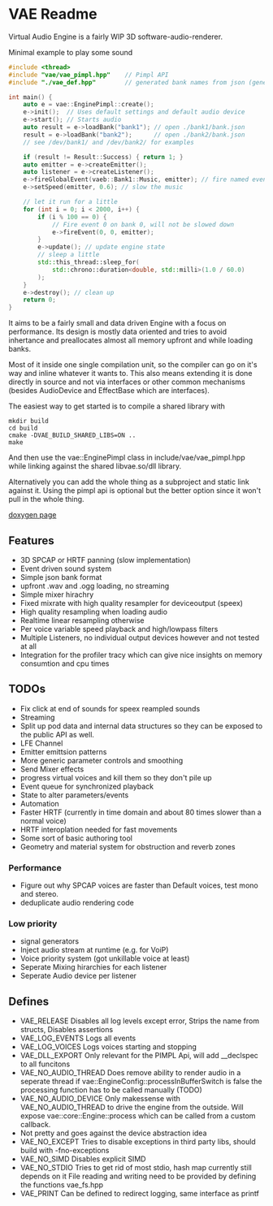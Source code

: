 # VAE Readme
Virtual Audio Engine is a fairly WIP 3D software-audio-renderer.

Minimal example to play some sound
```C++
#include <thread>
#include "vae/vae_pimpl.hpp"	// Pimpl API
#include "./vae_def.hpp"		// generated bank names from json (generate_bank_defines.py)

int main() {
	auto e = vae::EnginePimpl::create();
	e->init();	// Uses default settings and default audio device
	e->start();	// Starts audio
	auto result = e->loadBank("bank1"); // open ./bank1/bank.json
	result = e->loadBank("bank2");		// open ./bank2/bank.json
	// see /dev/bank1/ and /dev/bank2/ for examples

	if (result != Result::Success) { return 1; }
	auto emitter = e->createEmitter();
	auto listener = e->createListener();
	e->fireGlobalEvent(vaeb::Bank1::Music, emitter); // fire named event
	e->setSpeed(emitter, 0.6); // slow the music

	// let it run for a little
	for (int i = 0; i < 2000, i++) {
		if (i % 100 == 0) {
			// Fire event 0 on bank 0, will not be slowed down
			e->fireEvent(0, 0, emitter);
		}
		e->update(); // update engine state
		// sleep a little
		std::this_thread::sleep_for(
			std::chrono::duration<double, std::milli>(1.0 / 60.0)
		);
	}
	e->destroy(); // clean up
	return 0;
}

```

It aims to be a fairly small and data driven Engine with a focus on performance.
Its design is mostly data oriented and tries to avoid inhertance and preallocates
almost all memory upfront and while loading banks.

Most of it inside one single compilation unit, so the compiler can go on it's way and inline
whatever it wants to.
This also means extending it is done directly in source and not via interfaces or other common mechanisms (besides AudioDevice and EffectBase which are interfaces).

The easiest way to get started is to compile a shared library with
```
mkdir build
cd build
cmake -DVAE_BUILD_SHARED_LIBS=ON ..
make
```
And then use the vae::EnginePimpl class in include/vae/vae_pimpl.hpp while linking against the shared libvae.so/dll library.


Alternatively you can add the whole thing as a subproject and static link against it.
Using the pimpl api is optional but the better option since it won't pull in the whole thing.

[doxygen page](https://tobiaskozel.github.io/VAE-Docs/)

## Features
- 3D SPCAP or HRTF panning (slow implementation)
- Event driven sound system
- Simple json bank format
- upfront .wav and .ogg loading, no streaming
- Simple mixer hirachry
- Fixed mixrate with high quality resampler for deviceoutput (speex)
- High quality resampling when loading audio
- Realtime linear resampling otherwise
- Per voice variable speed playback and high/lowpass filters
- Multiple Listeners, no individual output devices however and not tested at all
- Integration for the profiler tracy which can give nice insights on memory consumtion and cpu times

## TODOs
- Fix click at end of sounds for speex reampled sounds
- Streaming
- Split up pod data and internal data structures so they can be exposed to the public API as well.
- LFE Channel
- Emitter emittsion patterns
- More generic parameter controls and smoothing
- Send Mixer effects
- progress virtual voices and kill them so they don't pile up
- Event queue for synchronized playback
- State to alter parameters/events
- Automation
- Faster HRTF (currently in time domain and about 80 times slower than a normal voice)
- HRTF interoplation needed for fast movements
- Some sort of basic authoring tool
- Geometry and material system for obstruction and reverb zones

### Performance
- Figure out why SPCAP voices are faster than Default voices, test mono and stereo.
- deduplicate audio rendering code

### Low priority
- signal generators
- Inject audio stream at runtime (e.g. for VoiP)
- Voice priority system (got unkillable voice at least)
- Seperate Mixing hirarchies for each listener
- Seperate Audio device per listener

## Defines
- VAE_RELEASE Disables all log levels except error, Strips the name from structs, Disables assertions
- VAE_LOG_EVENTS Logs all events
- VAE_LOG_VOICES Logs voices starting and stopping
- VAE_DLL_EXPORT Only relevant for the PIMPL Api, will add __declspec to all funcitons
- VAE_NO_AUDIO_THREAD Does remove ability to render audio in a seperate thread if vae::EngineConfig::processInBufferSwitch is false the processing function has to be called manually (TODO)
- VAE_NO_AUDIO_DEVICE Only makessense with VAE_NO_AUDIO_THREAD to drive the engine from the outside. Will expose vae::core::Engine::process which can be called from a custom callback.
- Not pretty and goes against the device abstraction idea
- VAE_NO_EXCEPT Tries to disable exceptions in third party libs, should build with -fno-exceptions
- VAE_NO_SIMD Disables explicit SIMD
- VAE_NO_STDIO Tries to get rid of most stdio, hash map currently still depends on it File reading and writing need to be provided by defining the functions vae_fs.hpp
- VAE_PRINT Can be defined to redirect logging, same interface as printf

